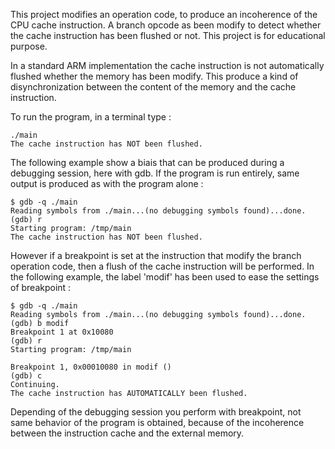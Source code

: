 This project modifies an operation code, to produce an incoherence of the CPU cache instruction. A branch opcode as been modify to detect whether the cache instruction has been flushed or not. This project is for educational purpose.

In a standard ARM implementation the cache instruction is not automatically flushed whether the memory has been modify. This produce a kind of disynchronization between the content of the memory and the cache instruction.

To run the program, in a terminal type :
```
./main
The cache instruction has NOT been flushed.
```

The following example show a biais that can be produced during a debugging session, here with gdb. If the program is run entirely, same output is produced as with the program alone :
```
$ gdb -q ./main
Reading symbols from ./main...(no debugging symbols found)...done.
(gdb) r
Starting program: /tmp/main
The cache instruction has NOT been flushed.
```

However if a breakpoint is set at the instruction that modify the branch operation code, then a flush of the cache instruction will be performed. In the following example, the label 'modif' has been used to ease the settings of breakpoint :
```
$ gdb -q ./main
Reading symbols from ./main...(no debugging symbols found)...done.
(gdb) b modif
Breakpoint 1 at 0x10080
(gdb) r
Starting program: /tmp/main

Breakpoint 1, 0x00010080 in modif ()
(gdb) c
Continuing.
The cache instruction has AUTOMATICALLY been flushed.
```

Depending of the debugging session you perform with breakpoint, not same behavior of the program is obtained, because of the incoherence between the instruction cache and the external memory.
